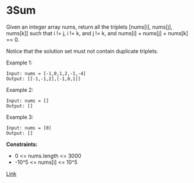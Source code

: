 # 3Sum

Given an integer array nums, return all the triplets [nums[i], nums[j], nums[k]] such that i != j, i != k, and j != k,
and nums[i] + nums[j] + nums[k] == 0.

Notice that the solution set must not contain duplicate triplets.

Example 1:

```
Input: nums = [-1,0,1,2,-1,-4]
Output: [[-1,-1,2],[-1,0,1]]
```

Example 2:

```
Input: nums = []
Output: []
```

Example 3:

```
Input: nums = [0]
Output: []
```

**Constraints:**

- 0 <= nums.length <= 3000
- -10^5 <= nums[i] <= 10^5

[Link](https://leetcode.com/problems/3sum/)